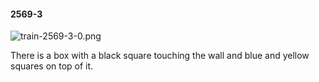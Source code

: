 #### 2569-3
![train-2569-3-0.png](https://github.com/lil-lab/nlvr/raw/master/nlvr/train/images/38/train-2569-3-0.png "train-2569-3-0.png")

There is a box with a black square touching the wall and blue and yellow squares on top of it.